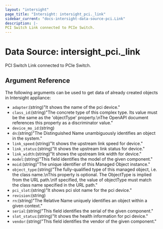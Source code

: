 ```yaml
---
layout: "intersight"
page_title: "Intersight: intersight_pci._link"
sidebar_current: "docs-intersight-data-source-pci.Link"
description: |-
PCI Switch Link connected to PCIe Switch.
---
```


# Data Source: intersight_pci._link
PCI Switch Link connected to PCIe Switch.
## Argument Reference
The following arguments can be used to get data of already created objects in Intersight appliance:
* `adapter`:(string)"It shows the name of the pci device."
* `class_id`:(string)"The concrete type of this complex type. Its value must be the same as the 'objectType' property.\nThe OpenAPI document references this property as a discriminator value."
* `device_mo_id`:(string)
* `dn`:(string)"The Distinguished Name unambiguously identifies an object in the system."
* `link_speed`:(string)"It shows the upstream link speed for device."
* `link_status`:(string)"It shows the upstream link status for device."
* `link_width`:(string)"It shows the upstream link width for device."
* `model`:(string)"This field identifies the model of the given component."
* `moid`:(string)"The unique identifier of this Managed Object instance."
* `object_type`:(string)"The fully-qualified type of this managed object, i.e. the class name.\nThis property is optional. The ObjectType is implied from the URL path.\nIf specified, the value of objectType must match the class name specified in the URL path."
* `pci_slot`:(string)"It shows pci slot name for the pci device."
* `revision`:(string)
* `rn`:(string)"The Relative Name uniquely identifies an object within a given context."
* `serial`:(string)"This field identifies the serial of the given component."
* `slot_status`:(string)"It shows the health information for pci device."
* `vendor`:(string)"This field identifies the vendor of the given component."
